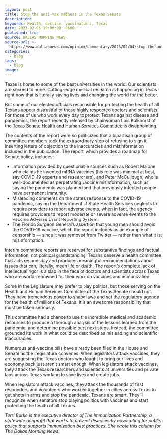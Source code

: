 ```yaml
---
layout: post
title: Stop the anti-vax madness in the Texas Senate
description:
keywords: Health, decline, vaccinations, Texas
date: 2023-02-05 19:00:00 -0600
published: true
source: DALLAS MORNING NEWS
source-url: >-
  https://www.dallasnews.com/opinion/commentary/2023/02/04/stop-the-anti-vax-madness-in-the-texas-senate/
categories:
  - blog
tags:
  - blog
image:
---
```

Texas is home to some of the best universities in the world. Our scientists are second to none. Cutting-edge medical research is happening in Texas right now that is literally saving lives and changing the world for the better.

But some of our elected officials responsible for protecting the health of all Texans appear distrustful of these highly respected doctors and scientists. For those of us who work every day to protect Texans against disease and pandemics, the report recently released by chairwoman Lois Kolkhorst of the&nbsp;[Texas Senate Health and Human Services Committee](https://senate.texas.gov/cmtes/87/c610/c610_InterimReport_2022.pdf)&nbsp;is disappointing.

The contents of the report were so politicized that a bipartisan group of committee members took the extraordinary step of refusing to sign it, inserting letters of objection to the inaccuracies and misinformation included in the publication. The report, which provides a roadmap for Senate policy, includes:

* Information provided by questionable sources such as Robert Malone who claims he invented mRNA vaccines (his role was minimal at best, say COVID-19 experts and researchers), and Peter McCullough, who is well-documented as perpetrating vaccine misinformation, such as saying the pandemic was planned and that previously infected people have permanent immunity.
* Misleading comments on the state’s response to the COVID-19 pandemic, saying the Department of State Health Services neglects to require providers to report adverse events, when in fact, the agency requires providers to report moderate or severe adverse events to the Vaccine Adverse Event Reporting System.
* The Florida Surgeon General’s assertion that young men should avoid the COVID-19 vaccine, which the report includes as an example of censorship — since it was removed from Twitter — rather than what it is: misinformation.

<div><div>Interim committee reports are reserved for substantive findings and factual information, not political grandstanding. Texans deserve a health committee that acts responsibly and produces meaningful recommendations about issues that can, literally, mean life or death. The report’s complete lack of intellectual rigor is a slap in the face of doctors and scientists across Texas who are world-renowned for their work on vaccines and immunization.</div></div>

Some in the Legislature may prefer to play politics, but those serving on the Health and Human Services Committee of the Texas Senate should not. They have tremendous power to shape laws and set the regulatory agenda for the health of millions of Texans. It is an awesome responsibility that must be taken seriously.

This committee had a chance to use the incredible medical and academic resources to produce a thorough analysis of the lessons learned from the pandemic, and determine possible best next steps. Instead, the committee grounded its work in what could be described as misleading and scientific inaccuracies.

Numerous anti-vaccine bills have already been filed in the House and Senate as the Legislature convenes. When legislators attack vaccines, they are suggesting the Texas doctors who fought to bring our lives and economy back just aren’t smart enough. When legislators attack vaccines, they attack the Texas researchers and scientists at universities and private labs across Texas working to save lives and create jobs.

When legislators attack vaccines, they attack the thousands of first responders and volunteers who worked together in cities across Texas to get shots in arms and stop the pandemic. Texans are smart. They’ll recognize when senators stop playing politics with vaccines and start protecting the health of all Texans.

*Terri Burke is the executive director of The Immunization Partnership, a statewide nonprofit that works to prevent diseases by advocating for public policy that supports immunization best practices. She wrote this column for The Dallas Morning News.*